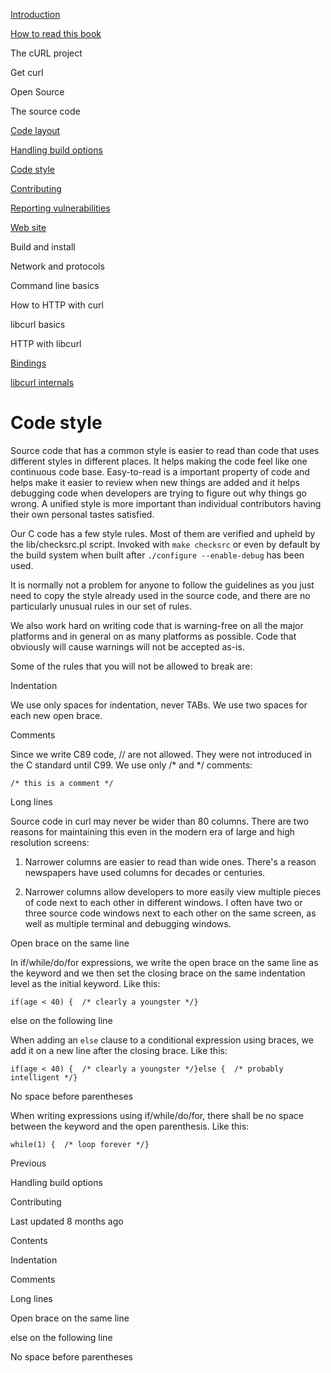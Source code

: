 <a href="../index.html" class="link-a079aa82--primary-53a25e66--logoLink-10d08504"></a>





<a href="../index.html" class="link-a079aa82--primary-53a25e66--logoLink-10d08504"></a>





<a href="../index.html" class="navButton-94f2579c--navButtonClickable-161b88ca"><span class="text-4505230f--UIH300-2063425d--textContentFamily-49a318e1--navButtonLabel-14a4968f">Introduction</span></a>

<a href="../how-to-read.html" class="navButton-94f2579c--navButtonClickable-161b88ca"><span class="text-4505230f--UIH300-2063425d--textContentFamily-49a318e1--navButtonLabel-14a4968f">How to read this book</span></a>

<span class="text-4505230f--UIH300-2063425d--textContentFamily-49a318e1--navButtonLabel-14a4968f">The cURL project</span>

<span class="text-4505230f--UIH300-2063425d--textContentFamily-49a318e1--navButtonLabel-14a4968f">Get curl</span>

<span class="text-4505230f--UIH300-2063425d--textContentFamily-49a318e1--navButtonLabel-14a4968f">Open Source</span>

<span class="text-4505230f--UIH300-2063425d--textContentFamily-49a318e1--navButtonLabel-14a4968f">The source code</span>

<a href="layout.html" class="navButton-94f2579c--pageItemWithChildrenNested-2c5d8183--navButtonClickable-161b88ca"><span class="text-4505230f--UIH300-2063425d--textContentFamily-49a318e1--navButtonLabel-14a4968f">Code layout</span></a>

<a href="options.html" class="navButton-94f2579c--pageItemWithChildrenNested-2c5d8183--navButtonClickable-161b88ca"><span class="text-4505230f--UIH300-2063425d--textContentFamily-49a318e1--navButtonLabel-14a4968f">Handling build options</span></a>

<a href="style.html" class="navButton-94f2579c--pageItemWithChildrenNested-2c5d8183--navButtonClickable-161b88ca--navButtonOpened-6a88552e"><span class="text-4505230f--UIH300-2063425d--textContentFamily-49a318e1--navButtonLabel-14a4968f">Code style</span></a>

<a href="contributing.html" class="navButton-94f2579c--pageItemWithChildrenNested-2c5d8183--navButtonClickable-161b88ca"><span class="text-4505230f--UIH300-2063425d--textContentFamily-49a318e1--navButtonLabel-14a4968f">Contributing</span></a>

<a href="reportvuln.html" class="navButton-94f2579c--pageItemWithChildrenNested-2c5d8183--navButtonClickable-161b88ca"><span class="text-4505230f--UIH300-2063425d--textContentFamily-49a318e1--navButtonLabel-14a4968f">Reporting vulnerabilities</span></a>

<a href="web.html" class="navButton-94f2579c--pageItemWithChildrenNested-2c5d8183--navButtonClickable-161b88ca"><span class="text-4505230f--UIH300-2063425d--textContentFamily-49a318e1--navButtonLabel-14a4968f">Web site</span></a>

<span class="text-4505230f--UIH300-2063425d--textContentFamily-49a318e1--navButtonLabel-14a4968f">Build and install</span>

<span class="text-4505230f--UIH300-2063425d--textContentFamily-49a318e1--navButtonLabel-14a4968f">Network and protocols</span>

<span class="text-4505230f--UIH300-2063425d--textContentFamily-49a318e1--navButtonLabel-14a4968f">Command line basics</span>



<span class="text-4505230f--UIH300-2063425d--textContentFamily-49a318e1--navButtonLabel-14a4968f">How to HTTP with curl</span>

<span class="text-4505230f--UIH300-2063425d--textContentFamily-49a318e1--navButtonLabel-14a4968f">libcurl basics</span>

<span class="text-4505230f--UIH300-2063425d--textContentFamily-49a318e1--navButtonLabel-14a4968f">HTTP with libcurl</span>

<a href="../bindings.html" class="navButton-94f2579c--navButtonClickable-161b88ca"><span class="text-4505230f--UIH300-2063425d--textContentFamily-49a318e1--navButtonLabel-14a4968f">Bindings</span></a>

<a href="../internals.html" class="navButton-94f2579c--navButtonClickable-161b88ca"><span class="text-4505230f--UIH300-2063425d--textContentFamily-49a318e1--navButtonLabel-14a4968f">libcurl internals</span></a>

<a href="../bookindex.html" class="navButton-94f2579c--navButtonClickable-161b88ca"><span class="text-4505230f--UIH300-2063425d--textContentFamily-49a318e1--navButtonLabel-14a4968f"></span></a>





# <span class="text-4505230f--DisplayH900-bfb998fa--textContentFamily-49a318e1">Code style</span>

<span class="text-4505230f--UIH300-2063425d--textUIFamily-5ebd8e40--text-8ee2c8b2"></span>

<span class="text-4505230f--UIH300-2063425d--textUIFamily-5ebd8e40--text-8ee2c8b2"></span>

<span class="text-4505230f--TextH400-3033861f--textContentFamily-49a318e1"><span data-key="25d55aa9f89f4f929705fe0fe9eb33a5"><span data-offset-key="25d55aa9f89f4f929705fe0fe9eb33a5:0">Source code that has a common style is easier to read than code that uses different styles in different places. It helps making the code feel like one continuous code base. Easy-to-read is a important property of code and helps make it easier to review when new things are added and it helps debugging code when developers are trying to figure out why things go wrong. A unified style is more important than individual contributors having their own personal tastes satisfied.</span></span></span>

<span class="text-4505230f--TextH400-3033861f--textContentFamily-49a318e1"><span data-key="8e5fe42a8b9341f386ee3ca5dbee321c"><span data-offset-key="8e5fe42a8b9341f386ee3ca5dbee321c:0">Our C code has a few style rules. Most of them are verified and upheld by the lib/checksrc.pl script. Invoked with </span><span data-offset-key="8e5fe42a8b9341f386ee3ca5dbee321c:1">`make checksrc`</span><span data-offset-key="8e5fe42a8b9341f386ee3ca5dbee321c:2"> or even by default by the build system when built after </span><span data-offset-key="8e5fe42a8b9341f386ee3ca5dbee321c:3">`./configure --enable-debug`</span><span data-offset-key="8e5fe42a8b9341f386ee3ca5dbee321c:4"> has been used.</span></span></span>

<span class="text-4505230f--TextH400-3033861f--textContentFamily-49a318e1"><span data-key="984cb38215164b4b981c6908578ed316"><span data-offset-key="984cb38215164b4b981c6908578ed316:0">It is normally not a problem for anyone to follow the guidelines as you just need to copy the style already used in the source code, and there are no particularly unusual rules in our set of rules.</span></span></span>

<span class="text-4505230f--TextH400-3033861f--textContentFamily-49a318e1"><span data-key="4473984865f5408a9237b2e8a502218f"><span data-offset-key="4473984865f5408a9237b2e8a502218f:0">We also work hard on writing code that is warning-free on all the major platforms and in general on as many platforms as possible. Code that obviously will cause warnings will not be accepted as-is.</span></span></span>

<span class="text-4505230f--TextH400-3033861f--textContentFamily-49a318e1"><span data-key="4968b044bd2f40e897fdba4352f5b4cd"><span data-offset-key="4968b044bd2f40e897fdba4352f5b4cd:0">Some of the rules that you will not be allowed to break are:</span></span></span>

<span class="text-4505230f--HeadingH700-04e1a2a3--textContentFamily-49a318e1"><span data-key="9edfac33e5d24f939167fa6146b41e47"><span data-offset-key="9edfac33e5d24f939167fa6146b41e47:0">Indentation</span></span></span>

<span class="text-4505230f--TextH400-3033861f--textContentFamily-49a318e1"><span data-key="f0118ad24a0d46f7af34653634a121e9"><span data-offset-key="f0118ad24a0d46f7af34653634a121e9:0">We use only spaces for indentation, never TABs. We use two spaces for each new open brace.</span></span></span>

<span class="text-4505230f--HeadingH700-04e1a2a3--textContentFamily-49a318e1"><span data-key="a9d73783d31942de901de47f3127d27b"><span data-offset-key="a9d73783d31942de901de47f3127d27b:0">Comments</span></span></span>

<span class="text-4505230f--TextH400-3033861f--textContentFamily-49a318e1"><span data-key="43146effd6b4461aa87a67ef13269005"><span data-offset-key="43146effd6b4461aa87a67ef13269005:0">Since we write C89 code, // are not allowed. They were not introduced in the C standard until C99. We use only /\* and \*/ comments:</span></span></span>

    /* this is a comment */

<span class="text-4505230f--HeadingH700-04e1a2a3--textContentFamily-49a318e1"><span data-key="9d57ac9ed4de44b7ade7a655ab477fc8"><span data-offset-key="9d57ac9ed4de44b7ade7a655ab477fc8:0">Long lines</span></span></span>

<span class="text-4505230f--TextH400-3033861f--textContentFamily-49a318e1"><span data-key="a04589b9d57b4c539350a0ab7f3323fb"><span data-offset-key="a04589b9d57b4c539350a0ab7f3323fb:0">Source code in curl may never be wider than 80 columns. There are two reasons for maintaining this even in the modern era of large and high resolution screens:</span></span></span>

1.  <span class="text-4505230f--TextH400-3033861f--textContentFamily-49a318e1"><span data-key="631b2cd5880e4d06927598e30f96695b"><span data-offset-key="631b2cd5880e4d06927598e30f96695b:0">Narrower columns are easier to read than wide ones. There's a reason newspapers have used columns for decades or centuries.</span></span></span>

2.  <span class="text-4505230f--TextH400-3033861f--textContentFamily-49a318e1"><span data-key="4f40d97f5250426d877c3fed890e88aa"><span data-offset-key="4f40d97f5250426d877c3fed890e88aa:0">Narrower columns allow developers to more easily view multiple pieces of code next to each other in different windows. I often have two or three source code windows next to each other on the same screen, as well as multiple terminal and debugging windows.</span></span></span>

<span class="text-4505230f--HeadingH700-04e1a2a3--textContentFamily-49a318e1"><span data-key="b5531b504fec4e269cdbe292b12b4221"><span data-offset-key="b5531b504fec4e269cdbe292b12b4221:0">Open brace on the same line</span></span></span>

<span class="text-4505230f--TextH400-3033861f--textContentFamily-49a318e1"><span data-key="e26e8ad7f61e4fd9b61d1de9636a99e6"><span data-offset-key="e26e8ad7f61e4fd9b61d1de9636a99e6:0">In if/while/do/for expressions, we write the open brace on the same line as the keyword and we then set the closing brace on the same indentation level as the initial keyword. Like this:</span></span></span>

    if(age < 40) {  /* clearly a youngster */}

<span class="text-4505230f--HeadingH700-04e1a2a3--textContentFamily-49a318e1"><span data-key="94487d804a2e4649a95cbef4cba35ab2"><span data-offset-key="94487d804a2e4649a95cbef4cba35ab2:0">else on the following line</span></span></span>

<span class="text-4505230f--TextH400-3033861f--textContentFamily-49a318e1"><span data-key="6d39d6f6d3b44163b97f7806618d2b54"><span data-offset-key="6d39d6f6d3b44163b97f7806618d2b54:0">When adding an </span><span data-offset-key="6d39d6f6d3b44163b97f7806618d2b54:1">`else`</span><span data-offset-key="6d39d6f6d3b44163b97f7806618d2b54:2"> clause to a conditional expression using braces, we add it on a new line after the closing brace. Like this:</span></span></span>

    if(age < 40) {  /* clearly a youngster */}else {  /* probably intelligent */}

<span class="text-4505230f--HeadingH700-04e1a2a3--textContentFamily-49a318e1"><span data-key="74dc8b9af675470484cf4e3609b8c3ee"><span data-offset-key="74dc8b9af675470484cf4e3609b8c3ee:0">No space before parentheses</span></span></span>

<span class="text-4505230f--TextH400-3033861f--textContentFamily-49a318e1"><span data-key="9878483da2a048e0818280a839b074e4"><span data-offset-key="9878483da2a048e0818280a839b074e4:0">When writing expressions using if/while/do/for, there shall be no space between the keyword and the open parenthesis. Like this:</span></span></span>

    while(1) {  /* loop forever */}

<a href="options.html" class="reset-3c756112--card-6570f064--whiteCard-fff091a4--cardPrevious-56a5e674"></a>

<span class="text-4505230f--TextH200-a3425406--textContentFamily-49a318e1">Previous</span>

<span class="text-4505230f--UIH400-4e41e82a--textContentFamily-49a318e1">Handling build options</span>

<a href="contributing.html" class="reset-3c756112--card-6570f064--whiteCard-fff091a4--cardNext-19241c42"></a>


<span class="text-4505230f--UIH400-4e41e82a--textContentFamily-49a318e1">Contributing</span>



<span class="text-4505230f--TextH200-a3425406--textContentFamily-49a318e1">Last updated 8 months ago</span>



<span class="text-4505230f--InfoH100-1e92e1d1--textContentFamily-49a318e1">Contents</span>

<a href="style.html#indentation" class="reset-3c756112--menuItem-aa02f6ec--menuItemLight-757d5235--menuItemInline-173bdf97--pageTocItem-f4427024"></a>

<span class="text-4505230f--UIH300-2063425d--textContentFamily-49a318e1"><span class="text-4505230f--UIH200-50ead35f--textContentFamily-49a318e1">Indentation</span></span>

<a href="style.html#comments" class="reset-3c756112--menuItem-aa02f6ec--menuItemLight-757d5235--menuItemInline-173bdf97--pageTocItem-f4427024"></a>

<span class="text-4505230f--UIH300-2063425d--textContentFamily-49a318e1"><span class="text-4505230f--UIH200-50ead35f--textContentFamily-49a318e1">Comments</span></span>

<a href="style.html#long-lines" class="reset-3c756112--menuItem-aa02f6ec--menuItemLight-757d5235--menuItemInline-173bdf97--pageTocItem-f4427024"></a>

<span class="text-4505230f--UIH300-2063425d--textContentFamily-49a318e1"><span class="text-4505230f--UIH200-50ead35f--textContentFamily-49a318e1">Long lines</span></span>

<a href="style.html#open-brace-on-the-same-line" class="reset-3c756112--menuItem-aa02f6ec--menuItemLight-757d5235--menuItemInline-173bdf97--pageTocItem-f4427024"></a>

<span class="text-4505230f--UIH300-2063425d--textContentFamily-49a318e1"><span class="text-4505230f--UIH200-50ead35f--textContentFamily-49a318e1">Open brace on the same line</span></span>

<a href="style.html#else-on-the-following-line" class="reset-3c756112--menuItem-aa02f6ec--menuItemLight-757d5235--menuItemInline-173bdf97--pageTocItem-f4427024"></a>

<span class="text-4505230f--UIH300-2063425d--textContentFamily-49a318e1"><span class="text-4505230f--UIH200-50ead35f--textContentFamily-49a318e1">else on the following line</span></span>

<a href="style.html#no-space-before-parentheses" class="reset-3c756112--menuItem-aa02f6ec--menuItemLight-757d5235--menuItemInline-173bdf97--pageTocItem-f4427024"></a>

<span class="text-4505230f--UIH300-2063425d--textContentFamily-49a318e1"><span class="text-4505230f--UIH200-50ead35f--textContentFamily-49a318e1">No space before parentheses</span></span>
